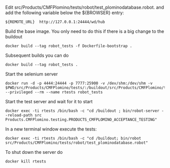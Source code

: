 Edit src/Products/CMFPlomino/tests/robot/test_plominodatabase.robot. and add the following variable below the ${BROWSER} entry:

```
${REMOTE_URL}  http://127.0.0.1:24444/wd/hub
```


Build the base image. You only need to do this if there is a big change to the buildout

```
docker build --tag robot_tests -f Dockerfile-bootstrap .
```

Subsequent builds you can do

```
docker build --tag robot_tests .
```

Start the selenium server

```
docker run -d -p 4444:24444 -p 7777:25900 -v /dev/shm:/dev/shm -v $PWD/src/Products/CMFPlomino/tests/:/buildout/src/Products/CMFPlomino/tests --privileged --rm --name rtests robot_tests
```

Start the test server and wait for it to start

```
docker exec -ti rtests /bin/bash -c "cd /buildout ; bin/robot-server --reload-path src Products.CMFPlomino.testing.PRODUCTS_CMFPLOMINO_ACCEPTANCE_TESTING" 
```

In a new terminal window execute the tests:

```
docker exec -ti rtests /bin/bash -c "cd /buildout; bin/robot src/Products/CMFPlomino/tests/robot/test_plominodatabase.robot"
```

To shut down the server do

```
docker kill rtests
```
